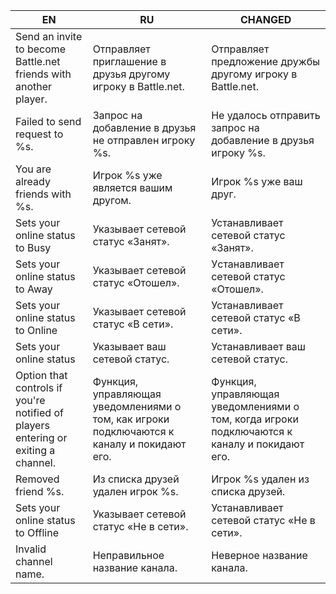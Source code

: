 | EN | RU | CHANGED |
| --- | --- | --- |
| Send an invite to become Battle.net friends with another player. | Отправляет приглашение в друзья другому игроку в Battle.net. | Отправляет предложение дружбы другому игроку в Battle.net. |
| Failed to send request to %s. | Запрос на добавление в друзья не отправлен игроку %s. | Не удалось отправить запрос на добавление в друзья игроку %s. |
| You are already friends with %s. | Игрок %s уже является вашим другом. | Игрок %s уже ваш друг. |
| Sets your online status to Busy | Указывает сетевой статус «Занят». | Устанавливает сетевой статус «Занят». |
| Sets your online status to Away | Указывает сетевой статус «Отошел». | Уcтанавливает сетевой статус «Отошел». |
| Sets your online status to Online | Указывает сетевой статус «В сети». | Устанавливает сетевой статус «В сети». |
| Sets your online status | Указывает ваш сетевой статус. | Устанавливает ваш сетевой статус. |
| Option that controls if you're notified of players entering or exiting a channel. | Функция, управляющая уведомлениями о том, как игроки подключаются к каналу и покидают его. | Функция, управляющая уведомлениями о том, когда игроки подключаются к каналу и покидают его. |
| Removed friend %s. | Из списка друзей удален игрок %s. | Игрок %s удален из списка друзей. |
| Sets your online status to Offline | Указывает сетевой статус «Не в сети». | Устанавливает сетевой статус «Не в сети». |
| Invalid channel name. | Неправильное название канала. | Неверное название канала. |
